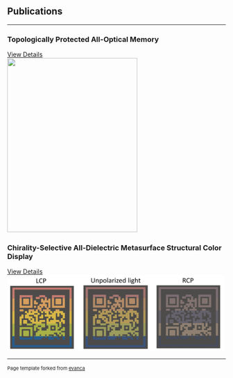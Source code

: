 ## Publications

---

### Topologically Protected All-Optical Memory

[View Details](/sample_page)<br/>
<img src="images/350dpi_JPG.jpg" width="300" height="400">

### Chirality-Selective All-Dielectric Metasurface Structural Color Display

[View Details](/sample_page)<br/>
<img src="images/Chiral.jpg" width="500" height="175">


---
<p style="font-size:11px">Page template forked from <a href="https://github.com/evanca/quick-portfolio">evanca</a></p>
<!-- Remove above link if you don't want to attibute -->
